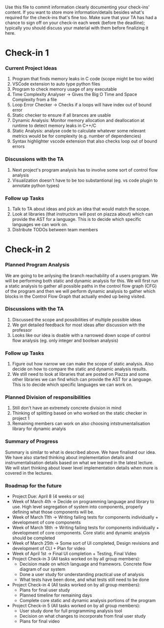 Use this file to commit information clearly documenting your check-ins' content. If you want to store more information/details besides what's required for the check-ins that's fine too. Make sure that your TA has had a chance to sign off on your check-in each week (before the deadline); typically you should discuss your material with them before finalizing it here.

# Check-in 1

### Current Project Ideas

1. Program that finds memory leaks in C code (scope might be too wide)
2. VSCode extension to auto type python files
3. Program to check memory usage of any executable
4. Time Complexity Analyser -> Gives the Big O Time and Space Complexity from a file
5. Loop Error Checker -> Checks if a loops will have index out of bound error
6. Static checker to ensure if all brances are usable
7. Dynamic Analysis: Monitor memory allocation and deallocation at runtime to detect memory leaks in C++/C
8. Static Analysis: analyse code to calculate whatever some relevant metrics would be for complexity (e.g. number of dependencies)
9. Syntax highlighter vscode extension that also checks loop out of bound errors

### Discussions with the TA

1. Next project's program analysis has to involve some sort of control flow analysis
2. Visualization doesn't have to be too substantional (eg. vs code plugin to annotate python types)

### Follow up Tasks

1. Talk to TA about ideas and pick an idea that would match the scope.
2. Look at libraries (that instructors will post on piazza about) which can provide the AST for a language. This is to decide which specific languages we can work on.
3. Distribute TODOs between team members

# Check-in 2

###  Planned Program Analysis

We are going to be anlysing the branch reachability of a users program. We will be performing both static and dynamic analysis for this. We will first run a static analysis to gather all possible paths in the control flow graph (CFG) of the program and then we will perform dynamic analysis to gather which blocks
in the Control Flow Graph that actually ended up being visited.

### Discussions with the TA

1. Discussed the scope and possibilities of multiple possible ideas
2. We got detailed feedback for most ideas after discussion with the professor
3. Looks like our idea is doable with a narrowed down scope of control flow analysis (eg. only integer and boolean analysis)

### Follow up Tasks

1. Figure out how narrow we can make the scope of static analysis. Also decide on how to compare the static and dynamic analysis results.
2. We still need to look at libraries that are posted on Piazza and some other libraries we can find which can provide the AST for a language. This is to decide which specific languages we can work on.

### Planned Division of responsibilities
1. Still don't have an extremely concrete division in mind
2. Thinking of splitting based on who worked on the static checker in project 1
3. Remaining members can work on also choosing intstrumentalisation library for dynamic analyis

### Summary of Progress
Summary is similar to what is described above. We have finalised our idea. We have also started thinking about implementation details and instrumentalisation details based on what we learned in the latest lecture. We will start thinking about lower level implementation details when more is covered in the lectures.

### Roadmap for the future
- Project Due: April 8 (4 weeks or so)
- Week of March 4th → Decide on programming language and library to use. High level segregation of system into components, properly defining what those components will be.
- Week of March 11th → Writing failing tests for components individually + development of core components
- Week of March 18th → Writing failing tests for components individually + development of core components. Core static and dynamic analysis should be completed
- Week of March 25th → Some sort of UI completed, Design revisions and development of CLI + Plan for video
- Week of April 1st → Final UI completion + Testing, Final Video
- Project Check-in 3 (All tasks worked on by all group members):
    - Decision made on which language and framewors. Concrete flow diagram of our system
    - Done a user study for understanding practical use of analysis
    - What tests have been done, and what tests still need to be done
- Project Check-in 4 (All tasks worked on by all group members):
    - Plans for final user study
    - Planned timeline for remaining days
    - Complete core static and dynamic analysis portions of the program
- Project Check-in 5 (All tasks worked on by all group members):
    - User study done for full programming analysis tool
    - Decision on what changes to incorporate from final user study
    - Plans for final video
